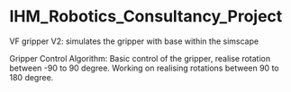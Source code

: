 # IHM_Robotics_Consultancy_Project

VF gripper V2: simulates the gripper with base within the simscape

Gripper Control Algorithm: Basic control of the gripper, realise rotation between -90 to 90 degree. Working on realising rotations between 90 to 180 degree.
